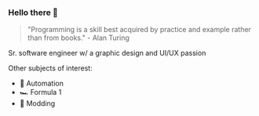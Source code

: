### Hello there 👋

> "Programming is a skill best acquired by practice and example rather than from books." - Alan Turing

Sr. software engineer w/ a graphic design and UI/UX passion

Other subjects of interest:

- 🤖 Automation
- 🏎 Formula 1
- 👾 Modding
